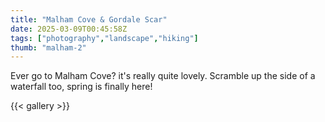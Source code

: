 ```yaml
---
title: "Malham Cove & Gordale Scar"
date: 2025-03-09T00:45:58Z
tags: ["photography","landscape","hiking"]
thumb: "malham-2"
---
```


Ever go to Malham Cove? it's really quite lovely. Scramble up the side of a waterfall too, spring is finally here!

{{< gallery >}}